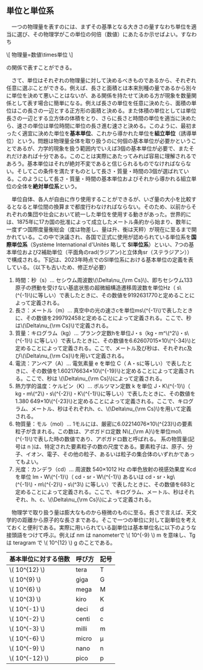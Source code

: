 
## 単位と単位系

　一つの物理量を表すのには、まずその基準となる大きさの量すなわち単位を適当に選び、その物理学がこの単位の何倍（数値）にあたるか示せばよい。すなわち

\\[ 物理量=数値\times単位 \\]

の関係で表すことができる。

　さて、単位はそれぞれの物理量に対して決めるべきものであるから、それぞれ任意に選ぶことができる。例えば、長さと面積とは本来別種の量であるから別々に単位を決めて悪いことはないが、ある関係を持たせて決める方が現象を数量関係として表す場合に簡単になる。例えば長さの単位を任意に決めたら、面積の単位はこの長さの一辺とする正方形の面積と決める。また体積の単位としては単位長さの一辺とする立方体の体積をとり、さらに長さと時間の単位を適当に決めたら、速さの単位は単位時間に単位の長さ進む速さと決める。このように、最初まったく適宜に決めた単位を**基本単位**、これから導かれた単位を**組立単位**（誘導単位）という。問題は物理量全体を取り扱うのに何個の基本単位が必要かということであるが、力学的現象を扱う範囲内でいえば3個の基本単位が必要で、またそれだけあれば十分である。このことは実際にあたってみれば容易に理解されるであろう。基本単位はそれが絶対不変であると信じられるものでなければならない。そしてこの条件を満たすものとして長さ・質量・時間の3個が選ばれている。このようにして長さ・質量・時間の基本単位およびそれから導かれる組立単位の全体を**絶対単位系**という。

　単位自体、各人が自由に作り使用することができるが、いざ量の大小を比較するとなると単位間の換算まで都度行わなければならない。そのため、以前からそれぞれの集団や壮会において統一した単位を使用する動きがあった。世界的には、1875年に17カ国の批准によって成立したメートル条約から始まり、数年に一度ずつ国際度量衡総会（度は物差し、量は升、衡は天秤）が現在に至るまで開かれている。この中で決議され、各国で正式に使用が認められている単位系を**国際単位系**（Système International d'Unités 略して **SI単位系**）といい、7つの基本単位および2補助単位（平面角のrad(ラジアン)と立体角sr（ステラジアン））で構成される。下記は、2023年時点でのSI単位系における基本単位の定義を表している。（以下も古いため、修正が必要）

1. 時間：秒（s）…
    セシウム周波数\\(\Delta\nu_{\rm Cs}\\)、即ちセシウム133原子の摂動を受けない基底状態の超微細構造遷移周波数を単位Hz（ s\\(^{-1}\\)に等しい）で表したときに、その数値を9192631770と定めることによって定義される。
1. 長さ：メートル（m）…
    真空中の光の速さcを単位ms\\(^{-1}\\)で表したときに、その数値を299792458と定めることによって定義される。ここで、秒は\\(\Delta\nu_{\rm Cs}\\)で定義される。
1. 質量：キログラム（kg）…
    プランク定数hを単位J・s（kg・m^\\(^2\\)・s\\(^{-1}\\) に等しい）で表したときに、その数値を6.62607015×10\\(^{-34}\\)と定めることによって定義される。ここで、メートル及び秒は、それぞれc及び\\(\Delta\nu_{\rm Cs}\\)を用いて定義される。
1. 電流：アンペア（A）…
    電気素量 e を単位 C（ A・sに等しい）で表したときに、その数値を1.602176634×10\\(^{-19}\\)と定めることによって定義される。ここで、秒は \\(\Delta\nu_{\rm Cs}\\)によって定義される。
1. 熱力学的温度：ケルビン（K）…
    ボルツマン定数 k を単位 J・K\\(^{-1}\\)（ kg・m\\(^2\\)・s\\(^{-2}\\)・K\\(^{-1}\\)に等しい）で表したときに、その数値を1.380 649×10\\(^{-23}\\)と定めることによって定義される。ここで、キログラム、メートル、秒はそれぞれh、c、\\(\Delta\nu_{\rm Cs}\\)を用いて定義される。
1. 物質量：モル（mol）…
    1モルには、厳密に6.02214076×10\\(^{23}\\)の要素粒子が含まれる。この数は、アボガドロ定数  N\\(_{\rm A}\\)を単位mol\\(^{-1}\\)で表した時の数値であり、アボガドロ数と呼ばれる。
    系の物質量(記号は n )は、特定された要素粒子の数の尺度である。要素粒子は、原子、分子、イオン、電子、その他の粒子、あるいは粒子の集合体のいずれかであってもよい。
1. 光度：カンデラ（cd）…
    周波数 540×1012 Hz の単色放射の視感効果度 Kcdを単位 lm・W\\(^{-1}\\)（ cd・sr・W\\(^{-1}\\) あるいは cd・sr・kg\\(^{-1}\\)・m\\(^{-2}\\)・s\\(^3\\) に等しい）で表したときに、その数値を683と定めることによって定義される。ここで、キログラム、メートル、秒はそれぞれ、h、c、\\(\Delta\nu_{\rm Cs}\\)によって定義される。
    
 　物理学で取り扱う量は膨大なものから極微のものに至る。長さで言えば、天文学的の距離から原子的な長さまである。そこで一つの単位に対して副単位を考えておくと便利である。実際に用いられている副単位は基本単位名に以下のような接頭語をつけて呼ぶ。例えば nm は nanometerで \\( 10^{-9} \\) m を意味し、Tg は teragram で \\( 10^{12} \\) g のことである。

|基本単位に対する倍数|呼び方|記号|
|-|-|-|
|\\(  10^{12} \\)|tera|T|
|\\( 10^{9} \\)|giga|G|
|\\( 10^{6} \\)|mega|M|
|\\( 10^{3} \\)|kiro|K|
|\\( 10^{-1} \\)|deci|d|
|\\( 10^{-2} \\)|centi|c|
|\\( 10^{-3} \\)|milli|m|
|\\( 10^{-6} \\)|micro|μ|
|\\( 10^{-9} \\)|nano|n|
|\\( 10^{-12} \\)|pico|p|